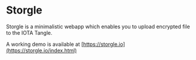 # Storgle

Storgle is a minimalistic webapp which enables you to upload encrypted file to the IOTA Tangle.

A working demo is available at [https://storgle.io](https://storgle.io/index.html)
